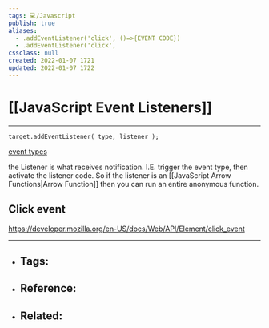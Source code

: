 ```yaml
---
tags: 💻️/Javascript
publish: true
aliases:
  - .addEventListener('click', ()=>{EVENT CODE})
  - .addEventListener('click',
cssclass: null
created: 2022-01-07 1721
updated: 2022-01-07 1722
---
```


# [[JavaScript Event Listeners]]

---

`target.addEventListener( type, listener );`

[event types](https://developer.mozilla.org/en-US/docs/Web/Events)

the Listener is what receives notification. I.E. trigger the event type, then activate the listener code. So if the listener is an [[JavaScript Arrow Functions|Arrow Function]] then you can run an entire anonymous function.

## Click event

<https://developer.mozilla.org/en-US/docs/Web/API/Element/click_event>

---

- Tags: 
	- 
- Reference:
	- 
- Related:
	- 
